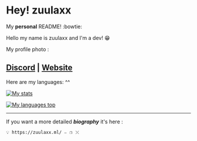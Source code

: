 # Hey! zuulaxx
My __personal__ README!  :bowtie:

Hello my name is zuulaxx and I'm a dev! 😁

My profile photo : 



**[Discord](https://discord.gg/6jmGFVWAGk) | [Website](https://zuulaxx.ml)**
----------
Here are my languages: ^^ 

[![My stats](https://ghstats.stilic.ml/api?username=zuulaxx89&hide_title=true&theme=dark)](https://github.com/anuraghazra/github-readme-stats)

[![My languages top](https://ghstats.stilic.ml/api/top-langs/?username=zuulaxx89&hide_title=true&theme=dark)](https://github.com/anuraghazra/github-readme-stats)
__________
If you want a more detailed ***biography*** it's here : 

``💡 https://zuulaxx.ml/ ⎯⠀❐⠀⤬ ``
